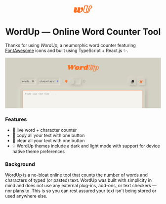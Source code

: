 <p align="center">
    <img src="https://github.com/kelcisayshello/wordup/blob/main/public/wordup.svg?raw=true" width="60px">
</p>
<h1 align="center">WordUp — Online Word Counter Tool</h1>

Thanks for using *WordUp*, a neumorphic word counter featuring [FontAwesome](https://fontawesome.com/) icons and built using TypeScript + React.js ✨.

![Screenshot of WordUp live demo](https://github.com/kelcisayshello/wordup/blob/main/live-screenshot.png?raw=true)

### Features
* 🔄 live word + character counter
* 📑 copy all your text with one button
* 🫧 clear all your text with one button
* 💡 WordUp themes include a dark and light mode with support for device native theme preferences

### Background
[WordUp](https://www.kelcimensah.dev/wordup) is a no-bloat online tool that counts the number of words and characters of typed (or pasted) text. WordUp was built with simplicity in mind and does not use any external plug-ins, add-ons, or text checkers — nor plans to. This is so you can rest assured your text isn't being stored or used anywhere else.
